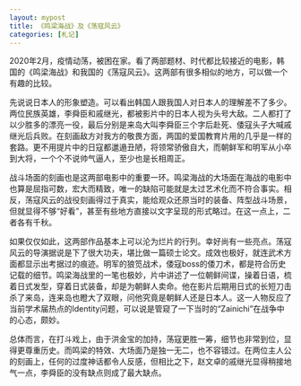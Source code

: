 ```yaml
---
layout: mypost
title: 《鸣梁海战》及《荡寇风云》
categories: [札记]
---
```


2020年2月，疫情动荡，被困在家。看了两部题材、时代都比较接近的电影，韩国的《鸣梁海战》和我国的《荡寇风云》。这两部有很多相似的地方，可以做一个有趣的比较。

先说说日本人的形象塑造。可以看出韩国人跟我国人对日本人的理解差不了多少。两位民族英雄，李舜臣和戚继光，都被影片中的日本人视为头号大敌。二人都打了以少胜多的漂亮一役，最后分别是来岛大叫李舜臣三个字后赴死、倭寇头子大喊戚继光后兵败。在刻画敌方对我方的敬畏方面，两国的爱国教育片用的几乎是一样的套路。更不用提片中的日寇都邋遢丑陋，将领常骄傲自大，而朝鲜军和明军从小卒到大将，一个个不说帅气逼人，至少也是长相周正。

战斗场面的刻画也是这两部电影中的重要一环。鸣梁海战的大场面在海战的电影中也算是屈指可数，宏大而精致，唯一的缺陷可能就是太过艺术化而不符合事实。相反，荡寇风云的战役刻画得过于真实，能给观众还原当时的装备、阵型战斗场景，但就显得不够“好看”，甚至有些地方直接以文字呈现的形式略过。在这一点上，二者各有千秋。

如果仅仅如此，这两部作品基本上可以沦为烂片的行列。幸好尚有一些亮点。荡寇风云的导演据说是下了很大功夫，堪比做一篇硕士论文。成效也极好，就连武术方面都显示出考据过的痕迹。明军的狼笕战术，倭寇boss的倭刀术，都是符合历史记载的细节。鸣梁海战里的一笔也极妙，片中讲述了一位朝鲜间谍，操着日语，梳着日式发型，穿着日式装备，却是为朝鲜人卖命。他在影片后期用日式的长短刀击杀了来岛，连来岛也瞪大了双眼，问他究竟是朝鲜人还是日本人。这一人物反应了当前学术届热点的Identity问题，可以说是管窥了一下当时的“Zainichi”在战争中的心态，颇妙。

总体而言，在打斗戏上，由于洪金宝的加持，荡寇更胜一筹，细节也非常到位，显得更尊重历史。而鸣梁的特效、大场面乃是独一无二，也不容错过。在两位主人公的刻画上，任何的过度神话都令人反感，但相比之下，赵文卓的戚继光显得稍接地气一点，李舜臣的没有缺点则成了最大缺点。